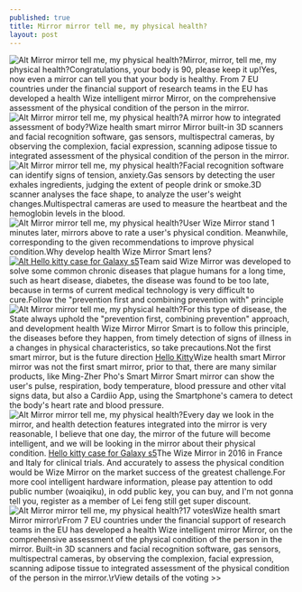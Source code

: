 ```yaml
---
published: true
title: Mirror mirror tell me, my physical health?
layout: post
---
```

![Alt Mirror mirror tell me, my physical health?](https://c2.staticflickr.com/2/1501/24396191609_709144ea80_b.jpg)Mirror, mirror, tell me, my physical health?Congratulations, your body is 90, please keep it up!Yes, now even a mirror can tell you that your body is healthy. From 7 EU countries under the financial support of research teams in the EU has developed a health Wize intelligent mirror Mirror, on the comprehensive assessment of the physical condition of the person in the mirror.![Alt Mirror mirror tell me, my physical health?](https://c2.staticflickr.com/2/1638/24135688734_3f4dbe2163_b.jpg)A mirror how to integrated assessment of body?Wize health smart mirror Mirror built-in 3D scanners and facial recognition software, gas sensors, multispectral cameras, by observing the complexion, facial expression, scanning adipose tissue to integrated assessment of the physical condition of the person in the mirror.![Alt Mirror mirror tell me, my physical health?](https://c2.staticflickr.com/2/1512/24646051922_c4913ccc34_b.jpg)Facial recognition software can identify signs of tension, anxiety.Gas sensors by detecting the user exhales ingredients, judging the extent of people drink or smoke.3D scanner analyses the face shape, to analyze the user\'s weight changes.Multispectral cameras are used to measure the heartbeat and the hemoglobin levels in the blood.![Alt Mirror mirror tell me, my physical health?](https://c2.staticflickr.com/2/1594/24468341680_fc293b4a74_z.jpg)User Wize Mirror stand 1 minutes later, mirrors above to rate a user\'s physical condition. Meanwhile, corresponding to the given recommendations to improve physical condition.Why develop health Wize Mirror Smart lens?[![Alt Hello kitty case for Galaxy s5](http://www.nodcase.com/images/large/s5/hello_kitty_s5103_lrg.jpg)](http://www.nodcase.com/hello-kitty-cute-leather-case-for-samsung-galaxy-s5-p-4985.html)Team said Wize Mirror was developed to solve some common chronic diseases that plague humans for a long time, such as heart disease, diabetes, the disease was found to be too late, because in terms of current medical technology is very difficult to cure.Follow the \"prevention first and combining prevention with\" principle![Alt Mirror mirror tell me, my physical health?](https://c2.staticflickr.com/2/1624/24135707444_55994b8c55_z.jpg)For this type of disease, the State always uphold the \"prevention first, combining prevention\" approach, and development health Wize Mirror Mirror Smart is to follow this principle, the diseases before they happen, from timely detection of signs of illness in a changes in physical characteristics, so take precautions.Not the first smart mirror, but is the future direction [Hello Kitty](https://givenchycase.wordpress.com/2016/01/26/funding-for-20-months-the-godfather-tencent-brought-sogou-search/)Wize health smart Mirror mirror was not the first smart mirror, prior to that, there are many similar products, like Ming-Zher Pho\'s Smart Mirror Smart mirror can show the user\'s pulse, respiration, body temperature, blood pressure and other vital signs data, but also a Cardiio App, using the Smartphone\'s camera to detect the body\'s heart rate and blood pressure.![Alt Mirror mirror tell me, my physical health?](https://c2.staticflickr.com/2/1551/24468355050_df6e6ef31a_z.jpg)Every day we look in the mirror, and health detection features integrated into the mirror is very reasonable, I believe that one day, the mirror of the future will become intelligent, and we will be looking in the mirror about their physical condition. [Hello kitty case for Galaxy s5](http://www.nodcase.com/hello-kitty-cute-leather-case-for-samsung-galaxy-s5-p-4985.html)The Wize Mirror in 2016 in France and Italy for clinical trials. And accurately to assess the physical condition would be Wize Mirror on the market success of the greatest challenge.For more cool intelligent hardware information, please pay attention to odd public number (woaiqiku), in odd public key, you can buy, and I\'m not gonna tell you, register as a member of Lei feng still get super discount.![Alt Mirror mirror tell me, my physical health?](https://c2.staticflickr.com/2/1481/24137037543_384281b60b.jpg)17 votesWize health smart Mirror mirror\rFrom 7 EU countries under the financial support of research teams in the EU has developed a health Wize intelligent mirror Mirror, on the comprehensive assessment of the physical condition of the person in the mirror. Built-in 3D scanners and facial recognition software, gas sensors, multispectral cameras, by observing the complexion, facial expression, scanning adipose tissue to integrated assessment of the physical condition of the person in the mirror.\rView details of the voting >>
